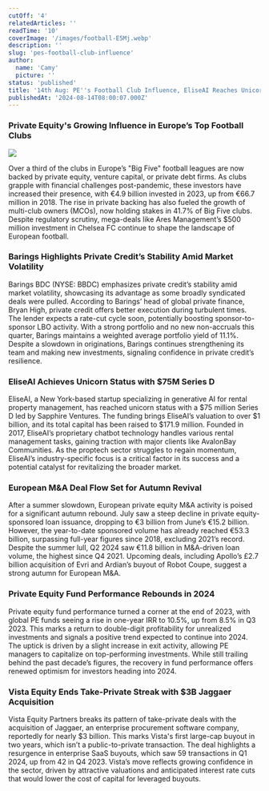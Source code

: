 ```yaml
---
cutOff: '4'
relatedArticles: ''
readTime: '10'
coverImage: '/images/football-E5Mj.webp'
description: ''
slug: 'pes-football-club-influence'
author:
  name: 'Camy'
  picture: ''
status: 'published'
title: '14th Aug: PE''s Football Club Influence, EliseAI Reaches Unicorn Status'
publishedAt: '2024-08-14T08:00:07.000Z'
---
```


### Private Equity's Growing Influence in Europe’s Top Football Clubs

![](/images/football-UzNj.webp)

Over a third of the clubs in Europe’s "Big Five" football leagues are now backed by private equity, venture capital, or private debt firms. As clubs grapple with financial challenges post-pandemic, these investors have increased their presence, with €4.9 billion invested in 2023, up from €66.7 million in 2018. The rise in private backing has also fueled the growth of multi-club owners (MCOs), now holding stakes in 41.7% of Big Five clubs. Despite regulatory scrutiny, mega-deals like Ares Management’s $500 million investment in Chelsea FC continue to shape the landscape of European football.

### Barings Highlights Private Credit’s Stability Amid Market Volatility

Barings BDC (NYSE: BBDC) emphasizes private credit’s stability amid market volatility, showcasing its advantage as some broadly syndicated deals were pulled. According to Barings’ head of global private finance, Bryan High, private credit offers better execution during turbulent times. The lender expects a rate-cut cycle soon, potentially boosting sponsor-to-sponsor LBO activity. With a strong portfolio and no new non-accruals this quarter, Barings maintains a weighted average portfolio yield of 11.1%. Despite a slowdown in originations, Barings continues strengthening its team and making new investments, signaling confidence in private credit’s resilience.

### EliseAI Achieves Unicorn Status with $75M Series D

EliseAI, a New York-based startup specializing in generative AI for rental property management, has reached unicorn status with a $75 million Series D led by Sapphire Ventures. The funding brings EliseAI’s valuation to over $1 billion, and its total capital has been raised to $171.9 million. Founded in 2017, EliseAI’s proprietary chatbot technology handles various rental management tasks, gaining traction with major clients like AvalonBay Communities. As the proptech sector struggles to regain momentum, EliseAI’s industry-specific focus is a critical factor in its success and a potential catalyst for revitalizing the broader market.

### European M&A Deal Flow Set for Autumn Revival

After a summer slowdown, European private equity M&A activity is poised for a significant autumn rebound. July saw a steep decline in private equity-sponsored loan issuance, dropping to €3 billion from June’s €15.2 billion. However, the year-to-date sponsored volume has already reached €53.3 billion, surpassing full-year figures since 2018, excluding 2021’s record. Despite the summer lull, Q2 2024 saw €11.8 billion in M&A-driven loan volume, the highest since Q4 2021. Upcoming deals, including Apollo’s £2.7 billion acquisition of Evri and Ardian’s buyout of Robot Coupe, suggest a strong autumn for European M&A.

### Private Equity Fund Performance Rebounds in 2024

Private equity fund performance turned a corner at the end of 2023, with global PE funds seeing a rise in one-year IRR to 10.5%, up from 8.5% in Q3 2023. This marks a return to double-digit profitability for unrealized investments and signals a positive trend expected to continue into 2024. The uptick is driven by a slight increase in exit activity, allowing PE managers to capitalize on top-performing investments. While still trailing behind the past decade’s figures, the recovery in fund performance offers renewed optimism for investors heading into 2024.

### Vista Equity Ends Take-Private Streak with $3B Jaggaer Acquisition

Vista Equity Partners breaks its pattern of take-private deals with the acquisition of Jaggaer, an enterprise procurement software company, reportedly for nearly $3 billion. This marks Vista's first large-cap buyout in two years, which isn’t a public-to-private transaction. The deal highlights a resurgence in enterprise SaaS buyouts, which saw 59 transactions in Q1 2024, up from 42 in Q4 2023. Vista’s move reflects growing confidence in the sector, driven by attractive valuations and anticipated interest rate cuts that would lower the cost of capital for leveraged buyouts.